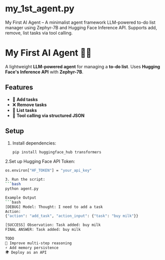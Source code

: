 # my_1st_agent.py
My First AI Agent – A minimalist agent framework LLM-powered to-do list manager using Zephyr-7B and Hugging Face Inference API. Supports add, remove, list tasks via tool calling.

# My First AI Agent 🧠✅  
A lightweight **LLM-powered agent** for managing a **to-do list**. Uses **Hugging Face's Inference API** with **Zephyr-7B**.  

## Features  
- 📝 **Add tasks**  
- ❌ **Remove tasks**  
- 📜 **List tasks**  
- 🎯 **Tool calling via structured JSON**  

## Setup  
1. Install dependencies:  
   ```bash
   pip install huggingface_hub transformers
   
2.Set up Hugging Face API Token:
   ```bash
   os.environ["HF_TOKEN"] = "your_api_key"

3. Run the script:
   ```bash
   python agent.py

Example Output
```bash
[DEBUG] Model: Thought: I need to add a task
Action:
{"action": "add_task", "action_input": {"task": "buy milk"}}

[SUCCESS] Observation: Task added: buy milk
FINAL ANSWER: Task added: buy milk

TODO
🔄 Improve multi-step reasoning
⚡ Add memory persistence
🌍 Deploy as an API
